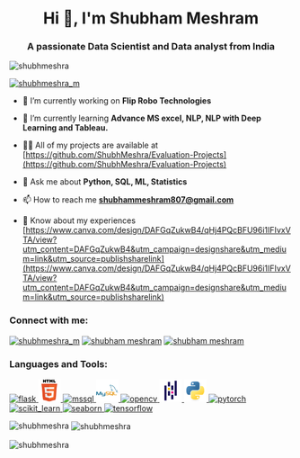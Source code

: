 <h1 align="center">Hi 👋, I'm Shubham Meshram</h1>
<h3 align="center">A passionate Data Scientist and Data analyst from India</h3>

<p align="left"> <img src="https://komarev.com/ghpvc/?username=shubhmeshra&label=Profile%20views&color=0e75b6&style=flat" alt="shubhmeshra" /> </p>

<p align="left"> <a href="https://twitter.com/shubhmeshra_m" target="blank"><img src="https://img.shields.io/twitter/follow/shubhmeshra_m?logo=twitter&style=for-the-badge" alt="shubhmeshra_m" /></a> </p>

- 🔭 I’m currently working on **Flip Robo Technologies**

- 🌱 I’m currently learning **Advance MS excel, NLP, NLP with Deep Learning and Tableau.**

- 👨‍💻 All of my projects are available at [https://github.com/ShubhMeshra/Evaluation-Projects](https://github.com/ShubhMeshra/Evaluation-Projects)

- 💬 Ask me about **Python, SQL, ML, Statistics**

- 📫 How to reach me **shubhammeshram807@gmail.com**

- 📄 Know about my experiences [https://www.canva.com/design/DAFGqZukwB4/qHj4PQcBFU96i1IFIvxVTA/view?utm_content=DAFGqZukwB4&utm_campaign=designshare&utm_medium=link&utm_source=publishsharelink](https://www.canva.com/design/DAFGqZukwB4/qHj4PQcBFU96i1IFIvxVTA/view?utm_content=DAFGqZukwB4&utm_campaign=designshare&utm_medium=link&utm_source=publishsharelink)

<h3 align="left">Connect with me:</h3>
<p align="left">
<a href="https://twitter.com/shubhmeshra_m" target="blank"><img align="center" src="https://raw.githubusercontent.com/rahuldkjain/github-profile-readme-generator/master/src/images/icons/Social/twitter.svg" alt="shubhmeshra_m" height="30" width="40" /></a>
<a href="https://linkedin.com/in/shubham meshram" target="blank"><img align="center" src="https://raw.githubusercontent.com/rahuldkjain/github-profile-readme-generator/master/src/images/icons/Social/linked-in-alt.svg" alt="shubham meshram" height="30" width="40" /></a>
<a href="https://www.hackerrank.com/shubham meshram" target="blank"><img align="center" src="https://raw.githubusercontent.com/rahuldkjain/github-profile-readme-generator/master/src/images/icons/Social/hackerrank.svg" alt="shubham meshram" height="30" width="40" /></a>
</p>

<h3 align="left">Languages and Tools:</h3>
<p align="left"> <a href="https://flask.palletsprojects.com/" target="_blank" rel="noreferrer"> <img src="https://www.vectorlogo.zone/logos/pocoo_flask/pocoo_flask-icon.svg" alt="flask" width="40" height="40"/> </a> <a href="https://www.w3.org/html/" target="_blank" rel="noreferrer"> <img src="https://raw.githubusercontent.com/devicons/devicon/master/icons/html5/html5-original-wordmark.svg" alt="html5" width="40" height="40"/> </a> <a href="https://www.microsoft.com/en-us/sql-server" target="_blank" rel="noreferrer"> <img src="https://www.svgrepo.com/show/303229/microsoft-sql-server-logo.svg" alt="mssql" width="40" height="40"/> </a> <a href="https://www.mysql.com/" target="_blank" rel="noreferrer"> <img src="https://raw.githubusercontent.com/devicons/devicon/master/icons/mysql/mysql-original-wordmark.svg" alt="mysql" width="40" height="40"/> </a> <a href="https://opencv.org/" target="_blank" rel="noreferrer"> <img src="https://www.vectorlogo.zone/logos/opencv/opencv-icon.svg" alt="opencv" width="40" height="40"/> </a> <a href="https://pandas.pydata.org/" target="_blank" rel="noreferrer"> <img src="https://raw.githubusercontent.com/devicons/devicon/2ae2a900d2f041da66e950e4d48052658d850630/icons/pandas/pandas-original.svg" alt="pandas" width="40" height="40"/> </a> <a href="https://www.python.org" target="_blank" rel="noreferrer"> <img src="https://raw.githubusercontent.com/devicons/devicon/master/icons/python/python-original.svg" alt="python" width="40" height="40"/> </a> <a href="https://pytorch.org/" target="_blank" rel="noreferrer"> <img src="https://www.vectorlogo.zone/logos/pytorch/pytorch-icon.svg" alt="pytorch" width="40" height="40"/> </a> <a href="https://scikit-learn.org/" target="_blank" rel="noreferrer"> <img src="https://upload.wikimedia.org/wikipedia/commons/0/05/Scikit_learn_logo_small.svg" alt="scikit_learn" width="40" height="40"/> </a> <a href="https://seaborn.pydata.org/" target="_blank" rel="noreferrer"> <img src="https://seaborn.pydata.org/_images/logo-mark-lightbg.svg" alt="seaborn" width="40" height="40"/> </a> <a href="https://www.tensorflow.org" target="_blank" rel="noreferrer"> <img src="https://www.vectorlogo.zone/logos/tensorflow/tensorflow-icon.svg" alt="tensorflow" width="40" height="40"/> </a> </p>

<p><img align="left" src="https://github-readme-stats.vercel.app/api/top-langs?username=shubhmeshra&show_icons=true&locale=en&layout=compact" alt="shubhmeshra" /></p>

<p>&nbsp;<img align="center" src="https://github-readme-stats.vercel.app/api?username=shubhmeshra&show_icons=true&locale=en" alt="shubhmeshra" /></p>

<p><img align="center" src="https://github-readme-streak-stats.herokuapp.com/?user=shubhmeshra&" alt="shubhmeshra" /></p>
